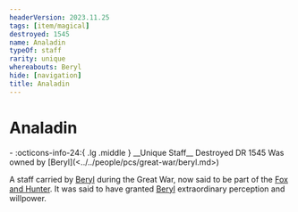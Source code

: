 ```yaml
---
headerVersion: 2023.11.25
tags: [item/magical]
destroyed: 1545
name: Analadin
typeOf: staff
rarity: unique
whereabouts: Beryl
hide: [navigation]
title: Analadin
---
```

# Analadin
<div class="grid cards ext-narrow-margin ext-one-column" markdown>
- :octicons-info-24:{ .lg .middle } __Unique Staff__  
   Destroyed DR 1545  
   Was owned by [Beryl](<../../people/pcs/great-war/beryl.md>)  
</div>


A staff carried by [Beryl](<../../people/pcs/great-war/beryl.md>) during the Great War, now said to be part of the [Fox and Hunter](<../../cosmology/gods/incorporeal-gods/fox-and-hunter.md>). It was said to have granted [Beryl](<../../people/pcs/great-war/beryl.md>) extraordinary perception and willpower.

